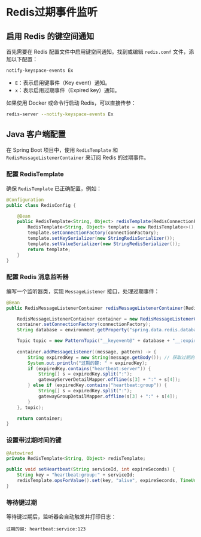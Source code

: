 # Redis过期事件监听

## 启用 Redis 的键空间通知
首先需要在 Redis 配置文件中启用键空间通知。找到或编辑 `redis.conf` 文件，添加以下配置：
```bash
notify-keyspace-events Ex
```
- `E`：表示启用键事件（Key event）通知。
- `x`：表示启用过期事件（Expired key）通知。

如果使用 Docker 或命令行启动 Redis，可以直接传参：
```bash
redis-server --notify-keyspace-events Ex
```

## Java 客户端配置
在 Spring Boot 项目中，使用 `RedisTemplate` 和 `RedisMessageListenerContainer` 来订阅 Redis 的过期事件。

### 配置 RedisTemplate
确保 `RedisTemplate` 已正确配置，例如：
```java
@Configuration
public class RedisConfig {

    @Bean
    public RedisTemplate<String, Object> redisTemplate(RedisConnectionFactory connectionFactory) {
        RedisTemplate<String, Object> template = new RedisTemplate<>();
        template.setConnectionFactory(connectionFactory);
        template.setKeySerializer(new StringRedisSerializer());
        template.setValueSerializer(new StringRedisSerializer());
        return template;
    }
}
```

### 配置 Redis 消息监听器
编写一个监听器类，实现 `MessageListener` 接口，处理过期事件：
```java
@Bean
public RedisMessageListenerContainer redisMessageListenerContainer(RedisConnectionFactory connectionFactory) {

    RedisMessageListenerContainer container = new RedisMessageListenerContainer();
    container.setConnectionFactory(connectionFactory);
    String database = environment.getProperty("spring.data.redis.database");

    Topic topic = new PatternTopic("__keyevent@" + database + "__:expired");
        
    container.addMessageListener((message, pattern) -> {
        String expiredKey = new String(message.getBody()); // 获取过期的键
        System.out.println("过期的键: " + expiredKey);
        if (expiredKey.contains("heartbeat:server")) {
            String[] s = expiredKey.split(":");
            gatewayServerDetailMapper.offline(s[3] + ":" + s[4]);
        } else if (expiredKey.contains("heartbeat:group")) {
            String[] s = expiredKey.split(":");
            gatewayGroupDetailMapper.offline(s[3] + ":" + s[4]);
        }
    }, topic);

    return container;
}
```

### 设置带过期时间的键
```java
@Autowired
private RedisTemplate<String, Object> redisTemplate;

public void setHeartbeat(String serviceId, int expireSeconds) {
    String key = "heartbeat:group:" + serviceId;
    redisTemplate.opsForValue().set(key, "alive", expireSeconds, TimeUnit.SECONDS);
}
```

### 等待键过期
等待键过期后，监听器会自动触发并打印日志：
```
过期的键: heartbeat:service:123
```
